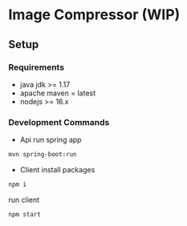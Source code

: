 # Image Compressor (WIP)

## Setup

### Requirements

- java jdk >= 1.17
- apache maven = latest
- nodejs >= 16.x

### Development Commands

- Api
  run spring app

```bash
mvn spring-boot:run
```

- Client
  install packages

```bash
npm i
```

run client

```bash
npm start
```
